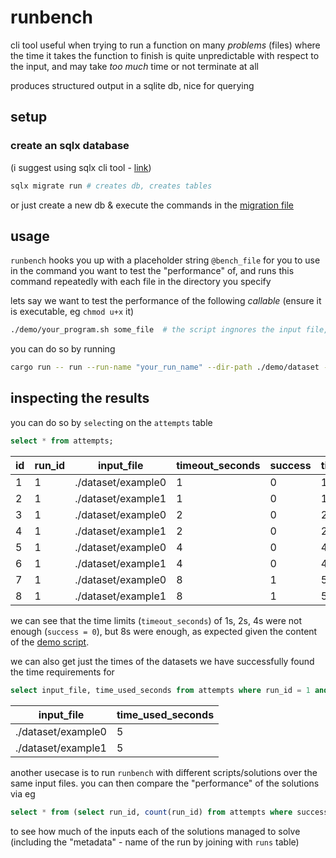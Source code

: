 # runbench

cli tool useful when trying to run a function on many *problems* (files) where the time it takes the function to finish is quite unpredictable with respect to the input, and may take *too much* time or not terminate at all

produces structured output in a sqlite db, nice for querying

## setup


### create an sqlx database

(i suggest using sqlx cli tool - [link](<https://lib.rs/crates/sqlx-cli>))

```sh
sqlx migrate run # creates db, creates tables
```

or just create a new db & execute the commands in the [migration file](./migrations/20240723094928_create.sql)

## usage

`runbench` hooks you up with a placeholder string `@bench_file` for you to use in the command you want to test the "performance" of, and runs this command repeatedly with each file in the directory you specify

lets say we want to test the performance of the following *callable* (ensure it is executable, eg `chmod u+x` it)

```sh
./demo/your_program.sh some_file  # the script ingnores the input file, waits for 5s and exits
```

you can do so by running

```sh
cargo run -- run --run-name "your_run_name" --dir-path ./demo/dataset --command "./demo/your_program.sh @bench_file"
```

## inspecting the results

you can do so by `select`ing on the `attempts` table

```sql
select * from attempts;
```

| id | run_id | input_file | timeout_seconds | success | time_used_seconds |
|-|-|-|-|-|-|
|1|1|./dataset/example0|1|0|1|
|2|1|./dataset/example1|1|0|1|
|3|1|./dataset/example0|2|0|2|
|4|1|./dataset/example1|2|0|2|
|5|1|./dataset/example0|4|0|4|
|6|1|./dataset/example1|4|0|4|
|7|1|./dataset/example0|8|1|5|
|8|1|./dataset/example1|8|1|5|

we can see that the time limits (`timeout_seconds`) of 1s, 2s, 4s were not enough (`success = 0`), but 8s were enough, as expected given the content of the [demo script](./demo/your_program.sh).

we can also get just the times of the datasets we have successfully found the time requirements for

```sql
select input_file, time_used_seconds from attempts where run_id = 1 and success = true;
```

|input_file|time_used_seconds|
|-|-|
|./dataset/example0|5|
|./dataset/example1|5|

another usecase is to run `runbench` with different scripts/solutions over the same input files. you can then compare the "performance" of the solutions via eg

```sql
select * from (select run_id, count(run_id) from attempts where success = true group by run_id) as data join runs on data.run_id = runs.id;
```

to see how much of the inputs each of the solutions managed to solve (including the "metadata" - name of the run by joining with `runs` table)
